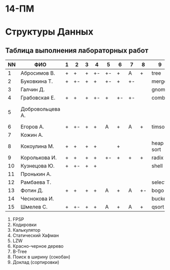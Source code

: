 # 14-ПМ
# Структуры Данных
## Таблица выполнения лабораторных работ

| NN  | ФИО              | 1   | 2   | 3   | 4   | 5   | 6   | 7   | 8   | 9         | TOTAL |
| --- | ---------------- | --- | --- | --- | --- | --- | --- | --- | --- | --------- | ----- |
| 1   | Абросимов В.     | +   | +   | +   | +-  | +-  | +   | A   | +   | tree      | 4(A)  |
| 2   | Буковкина Т.     | +   | +-  | +   | +   | +-  | +   | +-  |     | merge     |       |
| 3   | Галчин Д.        |     |     |     |     |     |     |     |     | gnome     |       |
| 4   | Грабовская Е.    | +   | +   | +   | +-  | +   | +-  | +-  |     | combo     |       |
| 5   | Добровольцева А. |     |     |     |     |     |     |     |     |           | 3(перевод на вечернее)      |
| 6   | Егоров А.        | +   | +-  | +   | +   | A   | +   | A   | +   | timsort   | 3(A)  |
| 7   | Кожин А.         |     |     |     |     |     |     |     |     |           | (-)   |
| 8   | Кокоулина М.     | +   | +   | +   | +   |     | +   |     |     | heap sort |       |
| 9   | Королькова И.    | +   | +   | +   | +   | +-  | +   | +   | +   | radix     | 5     |
| 10  | Кузнецова Ю.     | +   | +-  | +   | +   |     |     |     |     | shell     |       |
| 11  | Пронькин А.      |     |     |     |     |     |     |     |     |           | (-)   |
| 12  | Рамбаева Т.      |     |     |     |     |     |     |     |     | select    |       |
| 13  | Фотин Д.         | +   | +   | +   | +   | A   | +   | A   | +-  | bogo      | 3(A)  |
| 14  | Чеснокова И.     |     |     |     |     |     |     |     |     | bucket    |       |
| 15  | Шмелев С.        | +   | +-  | +   | +   | A   | +   | A   | +   | qsort     | 3(A)  |

1. FPSP
2. Кодировки
3. Калькулятор
4. Статический Хафман
5. LZW
6. Красно-черное дерево
7. B-Tree
8. Поиск в ширину (сокобан)
9. Доклад (сортировки)
